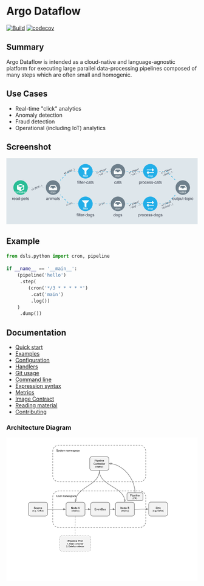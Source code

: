 # Argo Dataflow

[![Build](https://github.com/argoproj-labs/argo-dataflow/actions/workflows/build.yml/badge.svg)](https://github.com/argoproj-labs/argo-dataflow/actions/workflows/build.yml)
[![codecov](https://codecov.io/gh/argoproj-labs/argo-dataflow/branch/main/graph/badge.svg?token=yKtOCXJu1Q)](https://codecov.io/gh/argoproj-labs/argo-dataflow)

## Summary

Argo Dataflow is intended as a cloud-native and language-agnostic platform for executing large parallel data-processing
pipelines composed of many steps which are often small and homogenic.

## Use Cases

* Real-time "click" analytics
* Anomaly detection
* Fraud detection
* Operational (including IoT) analytics

## Screenshot

![Screenshot](docs/assets/screenshot.png)

## Example

```python
from dsls.python import cron, pipeline

if __name__ == '__main__':
    (pipeline('hello')
     .step(
        (cron('*/3 * * * * *')
         .cat('main')
         .log())
    )
     .dump())
```

## Documentation

* [Quick start](docs/QUICK_START.md)
* [Examples](docs/EXAMPLES.md)
* [Configuration](docs/CONFIGURATION.md)
* [Handlers](docs/HANDLERS.md)
* [Git usage](docs/GIT.md)
* [Command line](docs/CLI.md)
* [Expression syntax](docs/EXPRESSIONS.md)
* [Metrics](docs/METRICS.md)
* [Image Contract](docs/IMAGE_CONTRACT.md)
* [Reading material](docs/READING.md)
* [Contributing](docs/CONTRIBUTING.md)

### Architecture Diagram

[![Architecture](docs/assets/architecture.png)](https://docs.google.com/drawings/d/1Dk7mgZ3jKpBg_DQ3c8og04ULoKpGTGUt52pBE-Vet2o/edit)
